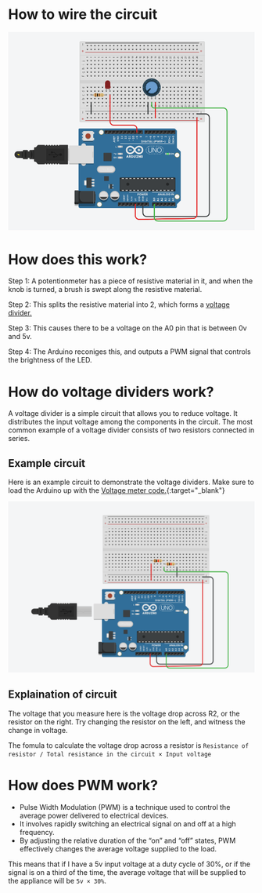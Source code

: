 # How to wire the circuit

![alt text](<main circuit.png>)

# How does this work?

Step 1: A potentionmeter has a piece of resistive material in it, and when the knob is turned, a brush is swept along the resistive material.

Step 2: This splits the resistive material into 2, which forms a [voltage divider.](#how-do-voltage-dividers-work)

Step 3: This causes there to be a voltage on the A0 pin that is between 0v and 5v.

Step 4: The Arduino reconiges this, and outputs a PWM signal that controls the brightness of the LED.

# How do voltage dividers work?
A voltage divider is a simple circuit that allows you to reduce voltage. It distributes the input voltage among the components in the circuit. The most common example of a voltage divider consists of two resistors connected in series. 

## Example circuit

Here is an example circuit to demonstrate the voltage dividers. Make sure to load the Arduino up with the [Voltage meter code.](https://github.com/bryan6970/Cool-quick-arduino-projects/blob/main/Voltage%20meter/Voltage%20meter.ino){:target="_blank"}

![alt text](<Voltage divider circuit.png>)

## Explaination of circuit

The voltage that you measure here is the voltage drop across R2, or the resistor on the right. Try changing the resistor on the left, and witness the change in voltage.

The fomula to calculate the voltage drop across a resistor is `Resistance of resistor / Total resistance in the circuit × Input voltage`


# How does PWM work?

- Pulse Width Modulation (PWM) is a technique used to control the average power delivered to electrical devices.
- It involves rapidly switching an electrical signal on and off at a high frequency.
- By adjusting the relative duration of the “on” and “off” states, PWM effectively changes the average voltage supplied to the load.

This means that if I have a 5v input voltage at a duty cycle of 30%, or if the signal is on a third of the time, the average voltage that will be supplied to the appliance will be `5v × 30%`. 

